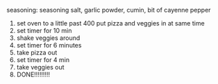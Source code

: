 seasoning: seasoning salt, garlic powder, cumin, bit of cayenne pepper
  
1. set oven to a little past 400 put pizza and veggies in at same time  
2. set timer for 10 min  
3. shake veggies around  
4. set timer for 6 minutes  
5. take pizza out  
6. set timer for 4 min  
7. take veggies out  
8. DONE!!!!!!!!!